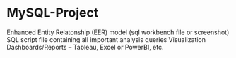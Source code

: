 # MySQL-Project
Enhanced Entity Relatonship (EER) model (sql workbench file or screenshot) SQL script file containing all important analysis queries Visualization Dashboards/Reports – Tableau, Excel or PowerBI, etc.
